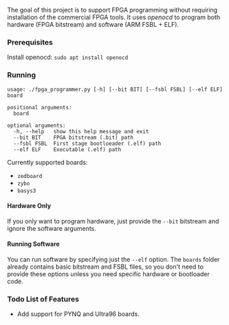 The goal of this project is to support FPGA programming without requiring installation of the commercial FPGA tools.  It uses *openocd* to program both hardware (FPGA bitstream) and software (ARM FSBL + ELF).


### Prerequisites

Install openocd:
`sudo apt install openocd`

### Running
```
usage: ./fpga_programmer.py [-h] [--bit BIT] [--fsbl FSBL] [--elf ELF] board

positional arguments:
  board

optional arguments:
  -h, --help   show this help message and exit
  --bit BIT    FPGA bitstream (.bit) path
  --fsbl FSBL  First stage bootloeader (.elf) path
  --elf ELF    Executable (.elf) path
```


Currently supported boards:
  * `zedboard`
  * `zybo`
  * `basys3`

#### Hardware Only
If you only want to program hardware, just provide the `--bit` bitstream and ignore the software arguments.

#### Running Software 
You can run software by specifying just the `--elf` option.  The `boards` folder already contains basic bitstream and FSBL files, so you don't need to provide these options unless you need specific hardware or bootloader code.


### Todo List of Features
* Add support for PYNQ and Ultra96 boards.

